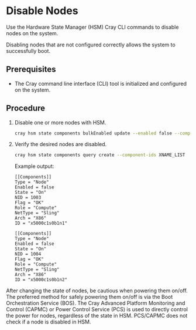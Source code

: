 # Disable Nodes

Use the Hardware State Manager \(HSM\) Cray CLI commands to disable nodes on the system.

Disabling nodes that are not configured correctly allows the system to successfully boot.

## Prerequisites

- The Cray command line interface \(CLI\) tool is initialized and configured on the system.

## Procedure

1. Disable one or more nodes with HSM.

    ```bash
    cray hsm state components bulkEnabled update --enabled false --component-ids XNAME_LIST
    ```

2. Verify the desired nodes are disabled.

    ```bash
    cray hsm state components query create --component-ids XNAME_LIST
    ```

    Example output:

    ```text
    [[Components]]
    Type = "Node"
    Enabled = false
    State = "On"
    NID = 1003
    Flag = "OK"
    Role = "Compute"
    NetType = "Sling"
    Arch = "X86"
    ID = "x5000c1s0b1n1"

    [[Components]]
    Type = "Node"
    Enabled = false
    State = "On"
    NID = 1004
    Flag = "OK"
    Role = "Compute"
    NetType = "Sling"
    Arch = "X86"
    ID = "x5000c1s0b1n2"
    ```

After changing the state of nodes, be cautious when powering them on/off. The
preferred method for safely powering them on/off is via the Boot Orchestration
Service \(BOS\). The Cray Advanced Platform Monitoring and Control \(CAPMC\) or
Power Control Service \(PCS\) is used to directly control the power for nodes,
regardless of the state in HSM. PCS/CAPMC does not check if a node is disabled
in HSM.
